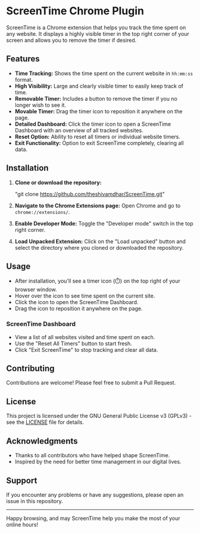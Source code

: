 # ScreenTime Chrome Plugin

ScreenTime is a Chrome extension that helps you track the time spent on any website. It displays a highly visible timer in the top right corner of your screen and allows you to remove the timer if desired.

## Features

- **Time Tracking:** Shows the time spent on the current website in `hh:mm:ss` format.
- **High Visibility:** Large and clearly visible timer to easily keep track of time.
- **Removable Timer:** Includes a button to remove the timer if you no longer wish to see it.
- **Movable Timer:** Drag the timer icon to reposition it anywhere on the page.
- **Detailed Dashboard:** Click the timer icon to open a ScreenTime Dashboard with an overview of all tracked websites.
- **Reset Option:** Ability to reset all timers or individual website timers.
- **Exit Functionality:** Option to exit ScreenTime completely, clearing all data.

## Installation

1. **Clone or download the repository:**

   "git clone https://github.com/theshivamdhar/ScreenTime.git"

2. **Navigate to the Chrome Extensions page:**
Open Chrome and go to `chrome://extensions/`.

3. **Enable Developer Mode:**
Toggle the "Developer mode" switch in the top right corner.

4. **Load Unpacked Extension:**
Click on the "Load unpacked" button and select the directory where you cloned or downloaded the repository.

## Usage

- After installation, you'll see a timer icon (⏱️) on the top right of your browser window.
- Hover over the icon to see time spent on the current site.
- Click the icon to open the ScreenTime Dashboard.
- Drag the icon to reposition it anywhere on the page.

### ScreenTime Dashboard

- View a list of all websites visited and time spent on each.
- Use the "Reset All Timers" button to start fresh.
- Click "Exit ScreenTime" to stop tracking and clear all data.

## Contributing

Contributions are welcome! Please feel free to submit a Pull Request.

## License

This project is licensed under the GNU General Public License v3 (GPLv3) - see the [LICENSE](LICENSE) file for details.

## Acknowledgments

- Thanks to all contributors who have helped shape ScreenTime.
- Inspired by the need for better time management in our digital lives.

## Support

If you encounter any problems or have any suggestions, please open an issue in this repository.

---

Happy browsing, and may ScreenTime help you make the most of your online hours!
